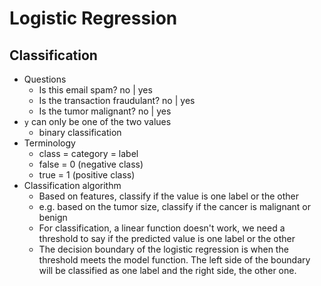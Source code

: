 # Logistic Regression

## Classification

- Questions
  - Is this email spam? no | yes
  - Is the transaction fraudulant? no | yes
  - Is the tumor malignant? no | yes
- `y` can only be one of the two values
  - binary classification
- Terminology
  - class = category = label
  - false = 0 (negative class)
  - true = 1 (positive class)
- Classification algorithm
  - Based on features, classify if the value is one label or the other
  - e.g. based on the tumor size, classify if the cancer is malignant or benign
  - For classification, a linear function doesn't work, we need a threshold to say if the predicted value is one label or the other
  - The decision boundary of the logistic regression is when the threshold meets the model function. The left side of the boundary will be classified as one label and the right side, the other one.
